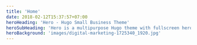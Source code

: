 ```yaml
---
title: 'Home'
date: 2018-02-12T15:37:57+07:00
heroHeading: 'Hero - Hugo Small Business Theme'
heroSubHeading: 'Hero is a multipurpose Hugo theme with fullscreen hero images and fullwidth sections. It contains content types for a business or portfolio site.'
heroBackground: 'images/digital-marketing-1725340_1920.jpg'
---
```

